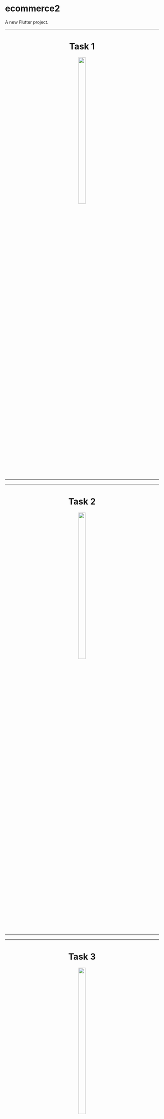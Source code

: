 # ecommerce2

A new Flutter project.

<hr>
<h1 align="center">Task 1</h1>
<p align ="center">
  
  <a href ="https://github.com/Avesh6754/antomy2/tree/master/lib">
  <img src="https://github.com/Avesh6754/ecommerce2/assets/149478146/d7da5e4d-8147-4678-b29f-d1c62dc8d51e" width="22%" Height="35%">
  </a>
  </p>
<hr>

<hr>
<h1 align="center">Task 2</h1>
<p align ="center">
  
  <img src="https://github.com/Avesh6754/ecommerce2/assets/149478146/06d36733-59b5-440f-b245-e52f12c81a49" width="22%" Height="35%">
  </a>
  </p>
<hr>
<hr>
<h1 align="center">Task 3</h1>
<p align ="center">
  
  <img src="https://github.com/Avesh6754/ecommerce2/assets/149478146/45d2b6a3-b85e-481f-8ee9-4c463981da23" width="22%" Height="35%">
  </a>
  </p>
<hr>
<hr>
<h1 align="center">Task 4</h1>
<p align ="center">
  
  <img src="https://github.com/Avesh6754/ecommerce2/assets/149478146/0a3a7944-e71a-4ccf-b723-a5e0e0eb375e" width="22%" Height="35%">
  </a>
  </p>
<hr>
<hr>
<h1 align="center">Task 5</h1>
<p align ="center">
  
  <img src="https://github.com/Avesh6754/ecommerce2/assets/149478146/b3c1018b-204e-4dc2-85a8-f501351f1128" width="22%" Height="35%">
  </a>
  </p>
<hr>
<hr>
<h1 align="center">Task 6</h1>
<p align ="center">
  
  <img src="https://github.com/Avesh6754/ecommerce2/assets/149478146/f3347223-c459-46d8-89d7-ae3ebbeb38ac" width="22%" Height="35%">
  </a>
  </p>
<hr>
<hr>
<h1 align="center">Task 7</h1>
<p align ="center">
  
  <img src="https://github.com/Avesh6754/ecommerce2/assets/149478146/7cd28044-c023-4bd4-a8d4-df79e8738ef4" width="22%" Height="35%">
  </a>
  </p>
<hr>



